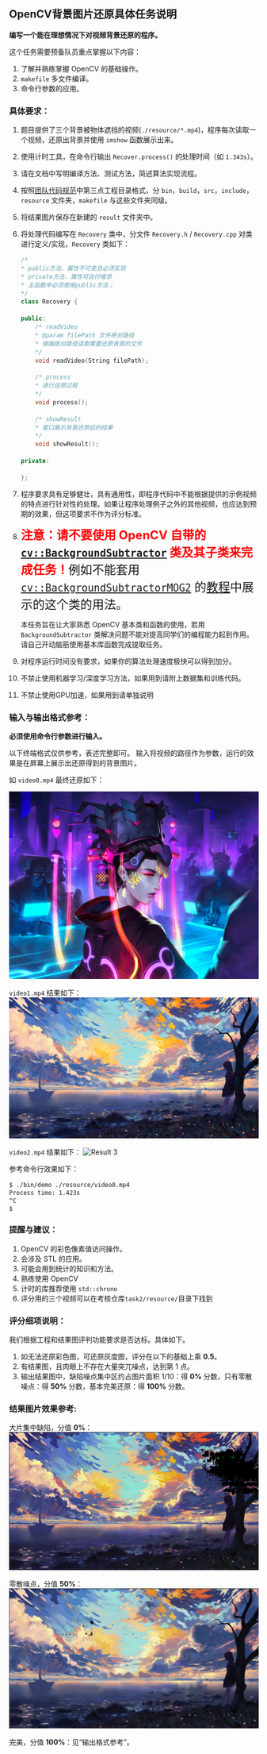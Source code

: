 ## OpenCV背景图片还原具体任务说明

**编写一个能在理想情况下对视频背景还原的程序。**

这个任务需要预备队员重点掌握以下内容：

1. 了解并熟练掌握 OpenCV 的基础操作。
2. `makefile` 多文件编译。
3. 命令行参数的应用。

### **具体要求：**

1. 题目提供了三个背景被物体遮挡的视频(`./resource/*.mp4`)，程序每次读取一个视频，还原出背景并使用 `imshow` 函数展示出来。
2. 使用计时工具，在命令行输出 `Recover.process()` 的处理时间（如 `1.343s`）。
3. 请在文档中写明编译方法、测试方法，简述算法实现流程。
4. 按照[团队代码规范](https://github.com/SYSU-AERO-SWIFT/tutorial_2021/wiki/%E5%9B%A2%E9%98%9F%E5%8D%8F%E4%BD%9C%E8%A7%84%E8%8C%83)中第三点工程目录格式，分 `bin`，`build`，`src`，`include`，`resource` 文件夹，`makefile` 与这些文件夹同级。
5. 将结果图片保存在新建的 `result` 文件夹中。
6. 将处理代码编写在 `Recovery` 类中，分文件 `Recovery.h` / `Recovery.cpp` 对类进行定义/实现，`Recovery` 类如下：
   ```cpp
   /*
   * public方法、属性不可变且必须实现
   * private方法、属性可自行增添
   * 主函数中必须使用public方法；
   */
   class Recovery {

   public:
       /* readVideo
       * @param filePath 文件绝对路径
       * 根据绝对路径读取需要还原背景的文件
       */
       void readVideo(String filePath);

       /* process
       * 进行还原过程
       */
       void process();

       /* showResult
       * 窗口展示背景还原后的结果
       */
       void showResult();

   private:

   };
   ```
7. 程序要求具有足够健壮，具有通用性，即程序代码中不能根据提供的示例视频的特点进行针对性的处理。如果让程序处理例子之外的其他视频，也应达到预期的效果，但这项要求不作为评分标准。
8. <b><font size="5"><span style="color:Red;">注意：请不要使用 OpenCV 自带的 [`cv::BackgroundSubtractor`](https://docs.opencv.org/3.4/d7/df6/classcv_1_1BackgroundSubtractor.html) 类及其子类来完成任务！</span></b>例如不能套用 [`cv::BackgroundSubtractorMOG2`](https://docs.opencv.org/3.4/d7/d7b/classcv_1_1BackgroundSubtractorMOG2.html) 的[教程](https://docs.opencv.org/3.4/d1/dc5/tutorial_background_subtraction.html)中展示的这个类的用法。</font>

    本任务旨在让大家熟悉 OpenCV 基本类和函数的使用，若用 `BackgroundSubtractor` 类解决问题不能对提高同学们的编程能力起到作用。请自己开动脑筋使用基本库函数完成提取任务。


9. 对程序运行时间没有要求，如果你的算法处理速度极快可以得到加分。
10. 不禁止使用机器学习/深度学习方法，如果用到请附上数据集和训练代码。
11. 不禁止使用GPU加速，如果用到请单独说明

### 输入与输出格式参考：

**必须使用命令行参数进行输入。**

以下终端格式仅供参考，表述完整即可。
输入将视频的路径作为参数，运行的效果是在屏幕上展示出还原得到的背景图片。

如 `video0.mp4` 最终还原如下：

![Result 1](demo/res0.jpg)

`video1.mp4` 结果如下：
![Result 2](demo/res1.JPG)

`video2.mp4` 结果如下：
![Result 3](demo/res2.png)

参考命令行效果如下：

```shell
$ ./bin/demo ./resource/video0.mp4
Process time: 1.423s
^C
$
```

### 提醒与建议：

1. OpenCV 的彩色像素值访问操作。
2. 会涉及 STL 的应用。
3. 可能会用到统计的知识和方法。
4. 熟练使用 OpenCV
5. 计时的库推荐使用 `std::chrono`
6. 评分用的三个视频可以在考核仓库`task2/resource/`目录下找到

### 评分细项说明：

我们根据工程和结果图评判功能要求是否达标。具体如下。

1. 如无法还原彩色图，可还原灰度图，评分在以下的基础上乘 **0.5**。
2. 有结果图，且肉眼上不存在大量突兀噪点，达到第 1 点。
3. 输出结果图中，缺陷噪点集中区约占图片面积 1/10：得 **0%** 分数，只有零散噪点：得 **50%** 分数，基本完美还原：得 **100%** 分数。


### 结果图片效果参考:

大片集中缺陷，分值 **0%**：
![0 percent](demo/0percent.png)

零散噪点，分值 **50%**：
![50 percent](demo/50percent.png)

完美，分值 **100%**：见“输出格式参考”。
